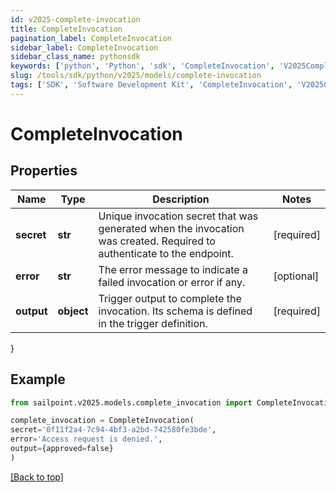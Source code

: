 ```yaml
---
id: v2025-complete-invocation
title: CompleteInvocation
pagination_label: CompleteInvocation
sidebar_label: CompleteInvocation
sidebar_class_name: pythonsdk
keywords: ['python', 'Python', 'sdk', 'CompleteInvocation', 'V2025CompleteInvocation'] 
slug: /tools/sdk/python/v2025/models/complete-invocation
tags: ['SDK', 'Software Development Kit', 'CompleteInvocation', 'V2025CompleteInvocation']
---
```


# CompleteInvocation


## Properties

Name | Type | Description | Notes
------------ | ------------- | ------------- | -------------
**secret** | **str** | Unique invocation secret that was generated when the invocation was created. Required to authenticate to the endpoint. | [required]
**error** | **str** | The error message to indicate a failed invocation or error if any. | [optional] 
**output** | **object** | Trigger output to complete the invocation. Its schema is defined in the trigger definition. | [required]
}

## Example

```python
from sailpoint.v2025.models.complete_invocation import CompleteInvocation

complete_invocation = CompleteInvocation(
secret='0f11f2a4-7c94-4bf3-a2bd-742580fe3bde',
error='Access request is denied.',
output={approved=false}
)

```
[[Back to top]](#) 

